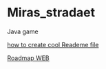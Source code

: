 # Miras_stradaet
Java game

[how to create cool Reademe file ](https://github.com/matiassingers/awesome-readme?tab=readme-ov-file#awesome-readme-)

[Roadmap WEB](https://github.com/PepperGo/WebTechnologies)
